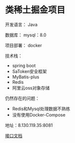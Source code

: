 # 类稀土掘金项目



开发语言： Java

数据库： mysql：8.0

项目部署： docker

技术栈：

* spring boot
* SaToken安全框架
* MyBatis-plus
* Redis
* 阿里云oss对象存储



仍然存在的问题：

* Redis和Mysql处理数据不熟练
* 没有使用Docker-Compose



地址：8.130.119.35:8081

[接口文档](https://apifox.com/apidoc/shared-26825bc8-d709-4f1f-96b9-95d8cf209d3d)

